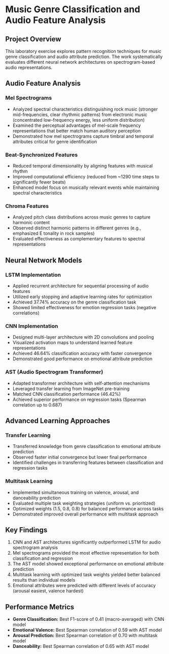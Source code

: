 # Music Genre Classification and Audio Feature Analysis

## Project Overview
This laboratory exercise explores pattern recognition techniques for music genre classification and audio attribute prediction. The work systematically evaluates different neural network architectures on spectrogram-based audio representations.

## Audio Feature Analysis

### Mel Spectrograms
- Analyzed spectral characteristics distinguishing rock music (stronger mid-frequencies, clear rhythmic patterns) from electronic music (concentrated low-frequency energy, less uniform distribution)
- Examined the perceptual advantages of mel-scale frequency representations that better match human auditory perception
- Demonstrated how mel spectrograms capture timbral and temporal attributes critical for genre identification

### Beat-Synchronized Features
- Reduced temporal dimensionality by aligning features with musical rhythm
- Improved computational efficiency (reduced from ~1290 time steps to significantly fewer beats)
- Enhanced model focus on musically relevant events while maintaining spectral characteristics

### Chroma Features
- Analyzed pitch class distributions across music genres to capture harmonic content
- Observed distinct harmonic patterns in different genres (e.g., emphasized E tonality in rock samples)
- Evaluated effectiveness as complementary features to spectral representations

## Neural Network Models

### LSTM Implementation
- Applied recurrent architecture for sequential processing of audio features
- Utilized early stopping and adaptive learning rates for optimization
- Achieved 37.74% accuracy on the genre classification task
- Showed limited effectiveness for emotion regression tasks (negative correlations)

### CNN Implementation
- Designed multi-layer architecture with 2D convolutions and pooling
- Visualized activation maps to understand learned feature representations
- Achieved 46.64% classification accuracy with faster convergence
- Demonstrated good performance on emotional attribute prediction

### AST (Audio Spectrogram Transformer)
- Adapted transformer architecture with self-attention mechanisms
- Leveraged transfer learning from ImageNet pre-training
- Matched CNN classification performance (46.42%) 
- Achieved superior performance on regression tasks (Spearman correlation up to 0.687)

## Advanced Learning Approaches

### Transfer Learning
- Transferred knowledge from genre classification to emotional attribute prediction
- Observed faster initial convergence but lower final performance
- Identified challenges in transferring features between classification and regression tasks

### Multitask Learning
- Implemented simultaneous training on valence, arousal, and danceability prediction
- Evaluated multiple task weighting strategies (uniform vs. prioritized)
- Optimized weights (1.5, 0.8, 0.8) for balanced performance across tasks
- Demonstrated improved overall performance with multitask approach

## Key Findings
1. CNN and AST architectures significantly outperformed LSTM for audio spectrogram analysis
2. Mel spectrograms provided the most effective representation for both classification and regression
3. The AST model showed exceptional performance on emotional attribute prediction
4. Multitask learning with optimized task weights yielded better balanced results than individual models
5. Emotional attributes were predicted with different levels of accuracy (arousal easiest, valence hardest)

## Performance Metrics
- **Genre Classification:** Best F1-score of 0.41 (macro-averaged) with CNN model
- **Emotional Valence:** Best Spearman correlation of 0.59 with AST model
- **Arousal Prediction:** Best Spearman correlation of 0.70 with multitask model
- **Danceability:** Best Spearman correlation of 0.65 with AST model
